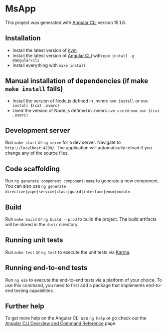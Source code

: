 # MsApp

This project was generated with [Angular CLI](https://github.com/angular/angular-cli) version 15.1.6.

## Installation

- Install the latest version of [nvm](https://github.com/nvm-sh/nvm)
- Install the latest version of [Angular CLI](https://www.digitalocean.com/community/tutorials/how-to-install-node-js-on-ubuntu-18-04) with `npm install -g @angular/cli`
- Install everything with `make install`

## Manual installation of dependencies (if make `make install` fails)

- Install the version of Node.js defined in .nvmrc `nvm install` or `nvm install $(cat .nvmrc)`
- Used the version of Node.js defined in .nvmrc `nvm use` or `nvm use $(cat .nvmrc)`

## Development server

Run `make start` or `ng serve` for a dev server. Navigate to `http://localhost:4200/`. The application will automatically reload if you change any of the source files.

## Code scaffolding

Run `ng generate component component-name` to generate a new component. You can also use `ng generate directive|pipe|service|class|guard|interface|enum|module`.

## Build

Run `make build` or `ng build --prod` to build the project. The build artifacts will be stored in the `dist/` directory.

## Running unit tests

Run `make test` or `ng test` to execute the unit tests via [Karma](https://karma-runner.github.io).

## Running end-to-end tests

Run `ng e2e` to execute the end-to-end tests via a platform of your choice. To use this command, you need to first add a package that implements end-to-end testing capabilities.

## Further help

To get more help on the Angular CLI use `ng help` or go check out the [Angular CLI Overview and Command Reference](https://angular.io/cli) page.
